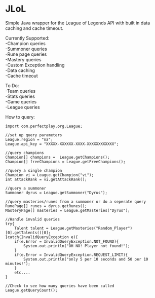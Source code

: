 JLoL
====

Simple Java wrapper for the League of Legends API with built in data caching and cache timeout.

Currently Supported:  
-Champion queries  
-Summoner queries  
-Rune page queries  
-Mastery queries  
-Custom Exception handling  
-Data caching  
-Cache timeout  

To Do:  
-Team queries  
-Stats queries  
-Game queries  
-League queries  

How to query:

	import com.perfectplay.org.League;

	//set up query parameters
	League.region = "na";
	League.api_key = "XXXXX-XXXXXX-XXXX-XXXXXXXXXXXX";
	
	//query champions
	Champion[] champions =  League.getChampions();
	Champion[] freeChampions = League.getFreeChampions();
	
	//query a single champion
	Champion vi = League.getChampion("vi");
	int attackRank = vi.getAttackRank();
	
	//query a summoner
	Summoner dyrus = League.getSummoner("Dyrus");
	
	//query masteries/runes from a summoner or do a seperate query 
	RunePage[] runes = dyrus.getRunes();
	MasteryPage[] masteries = League.getMasteries("Dyrus");
	
	//Handle invalid queries
	try{
		Talent talent = League.getMasteries("Random_Player")[0].getTalents()[0];
	}catch(InvalidQueryException e){
		if(e.Error = InvalidQueryException.NOT_FOUND){
			System.out.println("OH NO! Player not found!");
		}
		if(e.Error = InvalidQueryException.REQUEST_LIMIT){
			System.out.println("only 5 per 10 seconds and 50 per 10 minutes!");
		}
		etc....
	}
	
	//Check to see how many queries have been called
	League.getQueryCount();


